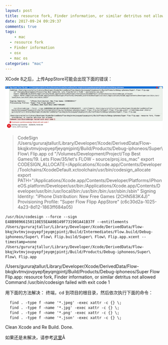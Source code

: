 ```yaml
---
layout: post
title: resource fork, Finder information, or similar detritus not allowed
date: 2017-09-24 09:29:37
comments: true
tags:
	- mac
  - resource fork
  - Finder information
  - osx
  - mac os
categories: "mac"
---
```


XCode 8之后，上传AppStore可能会出现下面的错误：


![CodeSignError.png](/imgs/resourceFork.png)

<!-- more -->

>CodeSign /Users/gururajtallur/Library/Developer/Xcode/DerivedData/Flow-bkqjkvtmvjovpyepfjeyqmjpintj/Build/Products/Debug-iphoneos/Super\ Flow\ Flip.app
    cd "/Volumes/Development/Project/Top Best Games/19. Lets Flow/35/let's FLOW - source/proj.ios_mac"
    export CODESIGN_ALLOCATE=/Applications/Xcode.app/Contents/Developer/Toolchains/XcodeDefault.xctoolchain/usr/bin/codesign_allocate
    export PATH="/Applications/Xcode.app/Contents/Developer/Platforms/iPhoneOS.platform/Developer/usr/bin:/Applications/Xcode.app/Contents/Developer/usr/bin:/usr/local/bin:/usr/bin:/bin:/usr/sbin:/sbin"
Signing Identity:     "iPhone Distribution: New Free Games (2CHN583K4J)"
Provisioning Profile: "Super Flow Flipp AppStore"
                      (c6c30d2a-1025-4a23-8d12-1863ff684a05)

    /usr/bin/codesign --force --sign E48B98966150110E55EAA9B149F731901A41B37F --entitlements /Users/gururajtallur/Library/Developer/Xcode/DerivedData/Flow-bkqjkvtmvjovpyepfjeyqmjpintj/Build/Intermediates/Flow.build/Debug-iphoneos/Super\ Flow\ Flip.build/Super\ Flow\ Flip.app.xcent --timestamp=none /Users/gururajtallur/Library/Developer/Xcode/DerivedData/Flow-bkqjkvtmvjovpyepfjeyqmjpintj/Build/Products/Debug-iphoneos/Super\ Flow\ Flip.app

/Users/gururajtallur/Library/Developer/Xcode/DerivedData/Flow-bkqjkvtmvjovpyepfjeyqmjpintj/Build/Products/Debug-iphoneos/Super Flow Flip.app: resource fork, Finder information, or similar detritus not allowed
Command /usr/bin/codesign failed with exit code 1

用下面的方法解决：
终端，cd 到项目的根目录，然后依次执行下面的命令：
```
  find . -type f -name '*.jpeg' -exec xattr -c {} \;
  find . -type f -name '*.jpg' -exec xattr -c {} \;
  find . -type f -name '*.png' -exec xattr -c {} \;
  find . -type f -name '*.json' -exec xattr -c {} \;
```
Clean Xcode and Re Build. Done.

如果还是未解决，请参考[这里](https://stackoverflow.com/questions/39652867/code-sign-error-in-macos-sierra-xcode-8-3-3-resource-fork-finder-information)Â
